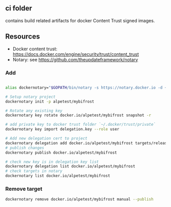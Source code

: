 ## ci folder 
contains build related artifacts for docker Content Trust signed images.

## Resources
* Docker content trust: https://docs.docker.com/engine/security/trust/content_trust
* Notary: see https://github.com/theupdateframework/notary
### Add
```bash

alias dockernotary="$GOPATH/bin/notary -s https://notary.docker.io -d ~/.docker/trust"

# Setup notary project
dockernotary init -p alpetest/mybifrost

# Rotate any existing key
dockernotary key rotate docker.io/alpetest/mybifrost snapshot -r

# add private key to docker trust folder `~/.docker/trust/private`
dockernotary key import delegation.key --role user

# Add new delegation cert to project
dockernotary delegation add docker.io/alpetest/mybifrost targets/releases delegation.crt --all-paths
# publish changes
dockernotary publish docker.io/alpetest/mybifrost

# check new key is in delegation key list
dockernotary delegation list docker.io/alpetest/mybifrost
# check targets in notary
dockernotary list docker.io/alpetest/mybifrost
```

### Remove target
```bash
dockernotary remove docker.io/alpetest/mybifrost manual --publish
```


